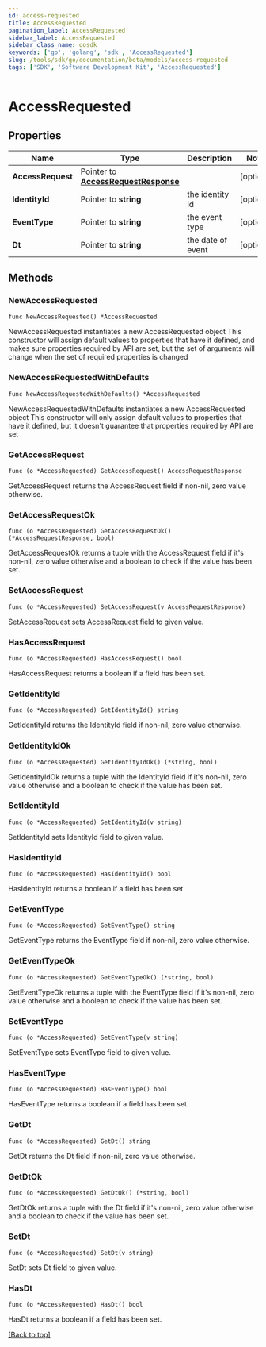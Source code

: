 ```yaml
---
id: access-requested
title: AccessRequested
pagination_label: AccessRequested
sidebar_label: AccessRequested
sidebar_class_name: gosdk
keywords: ['go', 'golang', 'sdk', 'AccessRequested'] 
slug: /tools/sdk/go/documentation/beta/models/access-requested
tags: ['SDK', 'Software Development Kit', 'AccessRequested']
---
```


# AccessRequested

## Properties

Name | Type | Description | Notes
------------ | ------------- | ------------- | -------------
**AccessRequest** | Pointer to [**AccessRequestResponse**](AccessRequestResponse) |  | [optional] 
**IdentityId** | Pointer to **string** | the identity id | [optional] 
**EventType** | Pointer to **string** | the event type | [optional] 
**Dt** | Pointer to **string** | the date of event | [optional] 

## Methods

### NewAccessRequested

`func NewAccessRequested() *AccessRequested`

NewAccessRequested instantiates a new AccessRequested object
This constructor will assign default values to properties that have it defined,
and makes sure properties required by API are set, but the set of arguments
will change when the set of required properties is changed

### NewAccessRequestedWithDefaults

`func NewAccessRequestedWithDefaults() *AccessRequested`

NewAccessRequestedWithDefaults instantiates a new AccessRequested object
This constructor will only assign default values to properties that have it defined,
but it doesn't guarantee that properties required by API are set

### GetAccessRequest

`func (o *AccessRequested) GetAccessRequest() AccessRequestResponse`

GetAccessRequest returns the AccessRequest field if non-nil, zero value otherwise.

### GetAccessRequestOk

`func (o *AccessRequested) GetAccessRequestOk() (*AccessRequestResponse, bool)`

GetAccessRequestOk returns a tuple with the AccessRequest field if it's non-nil, zero value otherwise
and a boolean to check if the value has been set.

### SetAccessRequest

`func (o *AccessRequested) SetAccessRequest(v AccessRequestResponse)`

SetAccessRequest sets AccessRequest field to given value.

### HasAccessRequest

`func (o *AccessRequested) HasAccessRequest() bool`

HasAccessRequest returns a boolean if a field has been set.

### GetIdentityId

`func (o *AccessRequested) GetIdentityId() string`

GetIdentityId returns the IdentityId field if non-nil, zero value otherwise.

### GetIdentityIdOk

`func (o *AccessRequested) GetIdentityIdOk() (*string, bool)`

GetIdentityIdOk returns a tuple with the IdentityId field if it's non-nil, zero value otherwise
and a boolean to check if the value has been set.

### SetIdentityId

`func (o *AccessRequested) SetIdentityId(v string)`

SetIdentityId sets IdentityId field to given value.

### HasIdentityId

`func (o *AccessRequested) HasIdentityId() bool`

HasIdentityId returns a boolean if a field has been set.

### GetEventType

`func (o *AccessRequested) GetEventType() string`

GetEventType returns the EventType field if non-nil, zero value otherwise.

### GetEventTypeOk

`func (o *AccessRequested) GetEventTypeOk() (*string, bool)`

GetEventTypeOk returns a tuple with the EventType field if it's non-nil, zero value otherwise
and a boolean to check if the value has been set.

### SetEventType

`func (o *AccessRequested) SetEventType(v string)`

SetEventType sets EventType field to given value.

### HasEventType

`func (o *AccessRequested) HasEventType() bool`

HasEventType returns a boolean if a field has been set.

### GetDt

`func (o *AccessRequested) GetDt() string`

GetDt returns the Dt field if non-nil, zero value otherwise.

### GetDtOk

`func (o *AccessRequested) GetDtOk() (*string, bool)`

GetDtOk returns a tuple with the Dt field if it's non-nil, zero value otherwise
and a boolean to check if the value has been set.

### SetDt

`func (o *AccessRequested) SetDt(v string)`

SetDt sets Dt field to given value.

### HasDt

`func (o *AccessRequested) HasDt() bool`

HasDt returns a boolean if a field has been set.


[[Back to top]](#) 


